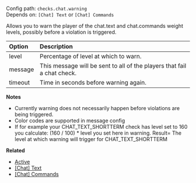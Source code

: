 Config path: `checks.chat.warning`  
Depends on: `[Chat] Text` or `[Chat] Commands`

Allows you to warn the player of the chat.text and chat.commands weight levels, possibly before a violation is triggered.

| Option         | Description |
| :------------- | :---------- |
| level          | Percentage of level at which to warn. |
| message        | This message will be sent to all of the players that fail a chat check. |
| timeout        | Time in seconds before warning again. |

**Notes**
* Currently warning does not necessarily happen before violations are being triggered.
* Color codes are supported in message config
* If for example your CHAT_TEXT_SHORTTERM check has level set to 160 you calculate: (160 / 100) * level you set here in warning. Result= The level at which warning will trigger for CHAT_TEXT_SHORTTERM

**Related**
* [Active](Global#Active)
* [[Chat] Text](%5BChat%5D-Text)
* [[Chat] Commands](%5BChat%5D-Commands)